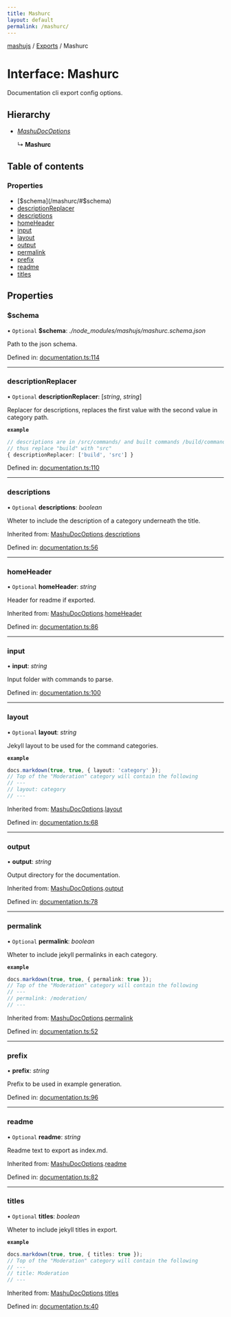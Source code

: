 ```yaml
---
title: Mashurc
layout: default
permalink: /mashurc/
---
```

[mashujs](/) / [Exports](/modules/) / Mashurc

# Interface: Mashurc

Documentation cli export config options.

## Hierarchy

* [*MashuDocOptions*](/mashudocoptions/)

  ↳ **Mashurc**

## Table of contents

### Properties

- [$schema](/mashurc/#$schema)
- [descriptionReplacer](/mashurc/#descriptionreplacer)
- [descriptions](/mashurc/#descriptions)
- [homeHeader](/mashurc/#homeheader)
- [input](/mashurc/#input)
- [layout](/mashurc/#layout)
- [output](/mashurc/#output)
- [permalink](/mashurc/#permalink)
- [prefix](/mashurc/#prefix)
- [readme](/mashurc/#readme)
- [titles](/mashurc/#titles)

## Properties

### $schema

• `Optional` **$schema**: *./node_modules/mashujs/mashurc.schema.json*

Path to the json schema.

Defined in: [documentation.ts:114](https://github.com/EpokTarren/mashu/blob/a18c528/src/documentation.ts#L114)

___

### descriptionReplacer

• `Optional` **descriptionReplacer**: [*string*, *string*]

Replacer for descriptions, replaces the first value with the second value in category path.

**`example`** 
```ts
// descriptions are in /src/commands/ and built commands /build/commands/
// thus replace "build" with "src"
{ descriptionReplacer: ['build', 'src'] }
```

Defined in: [documentation.ts:110](https://github.com/EpokTarren/mashu/blob/a18c528/src/documentation.ts#L110)

___

### descriptions

• `Optional` **descriptions**: *boolean*

Wheter to include the description of a category underneath the title.

Inherited from: [MashuDocOptions](/mashudocoptions/).[descriptions](/mashudocoptions/#descriptions)

Defined in: [documentation.ts:56](https://github.com/EpokTarren/mashu/blob/a18c528/src/documentation.ts#L56)

___

### homeHeader

• `Optional` **homeHeader**: *string*

Header for readme if exported.

Inherited from: [MashuDocOptions](/mashudocoptions/).[homeHeader](/mashudocoptions/#homeheader)

Defined in: [documentation.ts:86](https://github.com/EpokTarren/mashu/blob/a18c528/src/documentation.ts#L86)

___

### input

• **input**: *string*

Input folder with commands to parse.

Defined in: [documentation.ts:100](https://github.com/EpokTarren/mashu/blob/a18c528/src/documentation.ts#L100)

___

### layout

• `Optional` **layout**: *string*

Jekyll layout to be used for the command categories.

**`example`** 
```ts
docs.markdown(true, true, { layout: 'category' });
// Top of the "Moderation" category will contain the following
// ---
// layout: category
// ---
```

Inherited from: [MashuDocOptions](/mashudocoptions/).[layout](/mashudocoptions/#layout)

Defined in: [documentation.ts:68](https://github.com/EpokTarren/mashu/blob/a18c528/src/documentation.ts#L68)

___

### output

• **output**: *string*

Output directory for the documentation.

Inherited from: [MashuDocOptions](/mashudocoptions/).[output](/mashudocoptions/#output)

Defined in: [documentation.ts:78](https://github.com/EpokTarren/mashu/blob/a18c528/src/documentation.ts#L78)

___

### permalink

• `Optional` **permalink**: *boolean*

Wheter to include jekyll permalinks in each category.

**`example`** 
```ts
docs.markdown(true, true, { permalink: true });
// Top of the "Moderation" category will contain the following
// ---
// permalink: /moderation/
// ---
```

Inherited from: [MashuDocOptions](/mashudocoptions/).[permalink](/mashudocoptions/#permalink)

Defined in: [documentation.ts:52](https://github.com/EpokTarren/mashu/blob/a18c528/src/documentation.ts#L52)

___

### prefix

• **prefix**: *string*

Prefix to be used in example generation.

Defined in: [documentation.ts:96](https://github.com/EpokTarren/mashu/blob/a18c528/src/documentation.ts#L96)

___

### readme

• `Optional` **readme**: *string*

Readme text to export as index.md.

Inherited from: [MashuDocOptions](/mashudocoptions/).[readme](/mashudocoptions/#readme)

Defined in: [documentation.ts:82](https://github.com/EpokTarren/mashu/blob/a18c528/src/documentation.ts#L82)

___

### titles

• `Optional` **titles**: *boolean*

Wheter to include jekyll titles in export.

**`example`** 
```ts
docs.markdown(true, true, { titles: true });
// Top of the "Moderation" category will contain the following
// ---
// title: Moderation
// ---
```

Inherited from: [MashuDocOptions](/mashudocoptions/).[titles](/mashudocoptions/#titles)

Defined in: [documentation.ts:40](https://github.com/EpokTarren/mashu/blob/a18c528/src/documentation.ts#L40)
